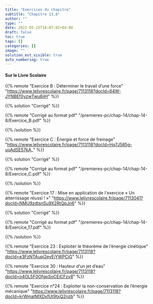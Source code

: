 ```yaml
---
title: "Exercices du chapitre"
subtitle: "Chapitre 13,8"
author: ""
type: ""
date: 2022-05-25T18:07:02+04:00
draft: false
toc: true
tags: []
categories: []
image: ""
solution_est_visible: true
auto_numbering: true
---
```


#### Sur le Livre Scolaire

{{% remote "Exercice B : Déterminer le travail d’une force" "https://www.lelivrescolaire.fr/page/7113118?docId=64W-JYNBEf0yzwTwu6ijH" %}}

{{% solution "Corrigé" %}}

{{% remote "Corrigé au format pdf" "/premieres-pc/chap-14/chap-14-8/Exercice_B.pdf" %}}

{{% /solution %}}

<!-- -->

{{% remote "Exercice C : Énergie et force de freinage" "https://www.lelivrescolaire.fr/page/7113118?docId=Hq7J585g-uoAdSE57kA_" %}}

{{% solution "Corrigé" %}}

{{% remote "Corrigé au format pdf" "/premieres-pc/chap-14/chap-14-8/Exercice_C.pdf" %}}

{{% /solution %}}

<!-- -->

{{% remote "Exercice 17 : Mise en application de l'exercice « Un atterrissage réussi ! »" "https://www.lelivrescolaire.fr/page/7113041?docId=NMU9zdtsnSu9X2RtQpJn6" %}}

{{% solution "Corrigé" %}}

{{% remote "Corrigé au format pdf" "/premieres-pc/chap-14/chap-14-8/Exercice_17.pdf" %}}

{{% /solution %}}

<!-- -->

{{% remote "Exercice 23 : Exploiter le théorème de l’énergie cinétique" "https://www.lelivrescolaire.fr/page/7113118?docId=e3FzNTAupj2eyEjYWPCiG" %}}

<!-- -->

{{% remote "Exercice 30 : Hauteur d’un jet d’eau" "https://www.lelivrescolaire.fr/page/7113118?docId=o4OL5F0OfgpSoCEiCFzv8" %}}

<!-- -->

{{% remote "Exercice n°24 : Exploiter la non-conservation de l’énergie mécanique" "https://www.lelivrescolaire.fr/page/7113118?docId=krWmatMXDxfUt9txQ2nzb" %}}
